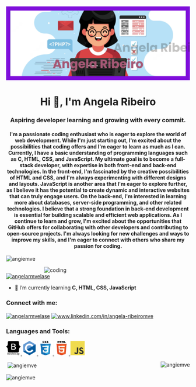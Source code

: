 ![Design and Development](https://github.com/AngieMve/AngieMve/blob/main/banner.png)
<h1 align="center">Hi 👋, I'm Angela Ribeiro</h1>
<h3 align="center">Aspiring developer learning and growing with every commit.</h3>

<h4 align="center">I'm a passionate coding enthusiast who is eager to explore the world of web development. While I'm just starting out, I'm excited about the possibilities that coding offers and I'm eager to learn as much as I can. Currently, I have a basic understanding of programming languages such as C, HTML, CSS, and JavaScript. My ultimate goal is to become a full-stack developer, with expertise in both front-end and back-end technologies. In the front-end, I'm fascinated by the creative possibilities of HTML and CSS, and I'm always experimenting with different designs and layouts. JavaScript is another area that I'm eager to explore further, as I believe it has the potential to create dynamic and interactive websites that can truly engage users. On the back-end, I'm interested in learning more about databases, server-side programming, and other related technologies. I believe that a strong foundation in back-end development is essential for building scalable and efficient web applications. As I continue to learn and grow, I'm excited about the opportunities that GitHub offers for collaborating with other developers and contributing to open-source projects. I'm always looking for new challenges and ways to improve my skills, and I'm eager to connect with others who share my passion for coding.</h4>
<p align="left"> <img src="https://komarev.com/ghpvc/?username=angiemve&label=Profile%20views&color=0e75b6&style=flat" alt="angiemve" /> </p>
<img align="right"alt="coding"width="400"src="https://user-images.githubusercontent.com/55389276/140866485-8fb1c876-9a8f-4d6a-98dc-08c4981eaf70.gif">
<p align="left"> <a href="https://twitter.com/angelarmvelase" target="blank"><img src="https://img.shields.io/twitter/follow/angelarmvelase?logo=twitter&style=for-the-badge" alt="angelarmvelase" /></a> </p>

- 🌱 I’m currently learning **C, HTML, CSS, JavaScript**

<h3 align="left">Connect with me:</h3>
<p align="left">
<a href="https://twitter.com/angelarmvelase" target="blank"><img align="center" src="https://raw.githubusercontent.com/rahuldkjain/github-profile-readme-generator/master/src/images/icons/Social/twitter.svg" alt="angelarmvelase" height="30" width="40" /></a>
<a href="https://linkedin.com/in/www.linkedin.com/in/angela-ribeiromve" target="blank"><img align="center" src="https://raw.githubusercontent.com/rahuldkjain/github-profile-readme-generator/master/src/images/icons/Social/linked-in-alt.svg" alt="www.linkedin.com/in/angela-ribeiromve" height="30" width="40" /></a>
</p>

<h3 align="left">Languages and Tools:</h3>
<p align="left"> <a href="https://getbootstrap.com" target="_blank" rel="noreferrer"> <img src="https://raw.githubusercontent.com/devicons/devicon/master/icons/bootstrap/bootstrap-plain-wordmark.svg" alt="bootstrap" width="40" height="40"/> </a> <a href="https://www.cprogramming.com/" target="_blank" rel="noreferrer"> <img src="https://raw.githubusercontent.com/devicons/devicon/master/icons/c/c-original.svg" alt="c" width="40" height="40"/> </a> <a href="https://www.w3schools.com/css/" target="_blank" rel="noreferrer"> <img src="https://raw.githubusercontent.com/devicons/devicon/master/icons/css3/css3-original-wordmark.svg" alt="css3" width="40" height="40"/> </a> <a href="https://www.w3.org/html/" target="_blank" rel="noreferrer"> <img src="https://raw.githubusercontent.com/devicons/devicon/master/icons/html5/html5-original-wordmark.svg" alt="html5" width="40" height="40"/> </a> <a href="https://developer.mozilla.org/en-US/docs/Web/JavaScript" target="_blank" rel="noreferrer"> <img src="https://raw.githubusercontent.com/devicons/devicon/master/icons/javascript/javascript-original.svg" alt="javascript" width="40" height="40"/> </a> </p>

<p><img align="right" src="https://github-readme-stats.vercel.app/api/top-langs?username=angiemve&show_icons=true&locale=en&layout=compact" alt="angiemve" /></p>

<p>&nbsp;<img align="center" src="https://github-readme-stats.vercel.app/api?username=angiemve&show_icons=true&locale=en" alt="angiemve" /></p>

<p><img align="center" src="https://github-readme-streak-stats.herokuapp.com/?user=angiemve&" alt="angiemve" /></p>
